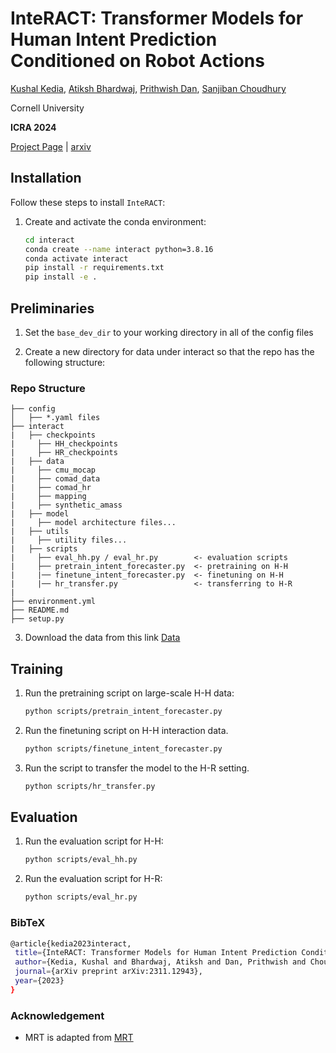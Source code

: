 # InteRACT: Transformer Models for Human Intent Prediction Conditioned on Robot Actions

[Kushal Kedia](https://kushal2000.github.io/), [Atiksh Bhardwaj](https://portal-cornell.github.io/), [Prithwish Dan](https://portfolio-pdan101.vercel.app/), [Sanjiban Choudhury](https://www.sanjibanchoudhury.com/)

Cornell University

**ICRA 2024** 

[Project Page](https://portal-cornell.github.io/interact/) | [arxiv](https://arxiv.org/abs/2311.12943)


## Installation

Follow these steps to install `InteRACT`:

1. Create and activate the conda environment:
   ```bash
   cd interact
   conda create --name interact python=3.8.16
   conda activate interact
   pip install -r requirements.txt
   pip install -e . 
   ```

## Preliminaries

1. Set the `base_dev_dir` to your working directory in all of the config files

2. Create a new directory for data under interact so that the repo has the following structure:
  ### Repo Structure
  ```
  ├── config
  │   ├── *.yaml files 
  ├── interact
  |   ├── checkpoints
  |     ├── HH_checkpoints
  |     ├── HR_checkpoints
  |   ├── data
  |     ├── cmu_mocap
  |     ├── comad_data
  |     ├── comad_hr
  |     ├── mapping
  |     ├── synthetic_amass
  |   ├── model
  |     ├── model architecture files...
  |   ├── utils
  |     ├── utility files...
  |   ├── scripts
  |     ├── eval_hh.py / eval_hr.py        <- evaluation scripts
  |     ├── pretrain_intent_forecaster.py  <- pretraining on H-H 
  |     |── finetune_intent_forecaster.py  <- finetuning on H-H
  |     |── hr_transfer.py                 <- transferring to H-R
  |
  ├── environment.yml
  ├── README.md
  ├── setup.py

  ```

3. Download the data from this link [Data](https://cornell.app.box.com/s/jb0wau30dqotcjsak78ks64ea1o88yan)


## Training

1. Run the pretraining script on large-scale H-H data:
   ```bash
   python scripts/pretrain_intent_forecaster.py
   ```
2. Run the finetuning script on H-H interaction data. 
    ```bash
    python scripts/finetune_intent_forecaster.py
    ```
3. Run the script to transfer the model to  the H-R setting. 
    ```bash
    python scripts/hr_transfer.py
    ```

## Evaluation

1. Run the evaluation script for H-H:
   ```bash
   python scripts/eval_hh.py
   ```
2. Run the evaluation script for H-R: 
    ```bash
    python scripts/eval_hr.py
    ```


### BibTeX
   ```bash
   @article{kedia2023interact,
    title={InteRACT: Transformer Models for Human Intent Prediction Conditioned on Robot Actions},
    author={Kedia, Kushal and Bhardwaj, Atiksh and Dan, Prithwish and Choudhury, Sanjiban},
    journal={arXiv preprint arXiv:2311.12943},
    year={2023}
  }
   ``` 

### Acknowledgement
* MRT is adapted from [MRT](https://github.com/jiashunwang/MRT)
